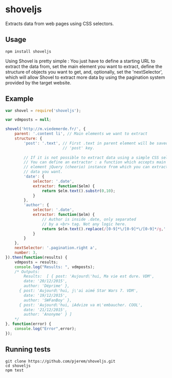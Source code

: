 # shoveljs
Extracts data from web pages using CSS selectors.

## Usage
    npm install shoveljs

Using Shovel is pretty simple : 
You just have to define a starting URL to extract the data from, set the main
element you want to extract, define the structure of objects you want to get,
and, optionally, set the 'nextSelector', which will allow Shovel to extract more
data by using the pagination system provided by the target website.

## Example
``` JavaScript
var shovel = require('shoveljs');

var vdmposts = null;

shovel('http://m.viedemerde.fr/', {
    parent: '.content li', // Main elements we want to extract
    structure: {
        'post': '.text', // First .text in parent element will be saved into
                         // 'post' key.
                         
        // If it is not possible to extract data using a simple CSS selector
        // You can define an extractor : a function which accepts main
        // element jQuery (cheerio) instance from which you can extract the
        // data you want.
        'date': { 
            selector: '.date', 
            extractor: function($elm) {
                return $elm.text().substr(0,10);
            }
        },
        'author': {
            selector: '.date',
            extractor: function($elm) {
                // Author is inside .date, only separated
                // by a <br> tag. Not any logic here.
                return $elm.text().replace(/[0-9]*\/[0-9]*\/[0-9]*/g,'');
            }
        }
    },
    nextSelector: '.pagination.right a',
    number: 3,
}).then(function(results) {
    vdmposts = results;
    console.log("Results: ", vdmposts);
    /* Outputs: 
        Results:  [ { post: 'Aujourd\'hui, Ma vie est dure. VDM',
        date: '20/12/2015',
        author: 'Déprime' },
      { post: 'Aujourd\'hui, j\'ai aimé Star Wars 7. VDM',
        date: '19/12/2015',
        author: 'SWFanBoy' },
      { post: 'Aujourd\'hui, iAdvize va m\'embaucher. COOL',
        date: '21/12/2015',
        author: 'Anonyme' } ]
    */
}, function(error) {
    console.log("Error",error);
});
```
## Running tests
    git clone https://github.com/pjerem/shoveljs.git
    cd shoveljs
    npm test